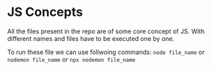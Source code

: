# JS Concepts

All the files present in the repo are of some core concept of JS.
With different names and files have to be executed one by one.

To run these file we can use follwoing commands:
`node file_name`
or
`nodemon file_name`
or
`npx nodemon file_name`
